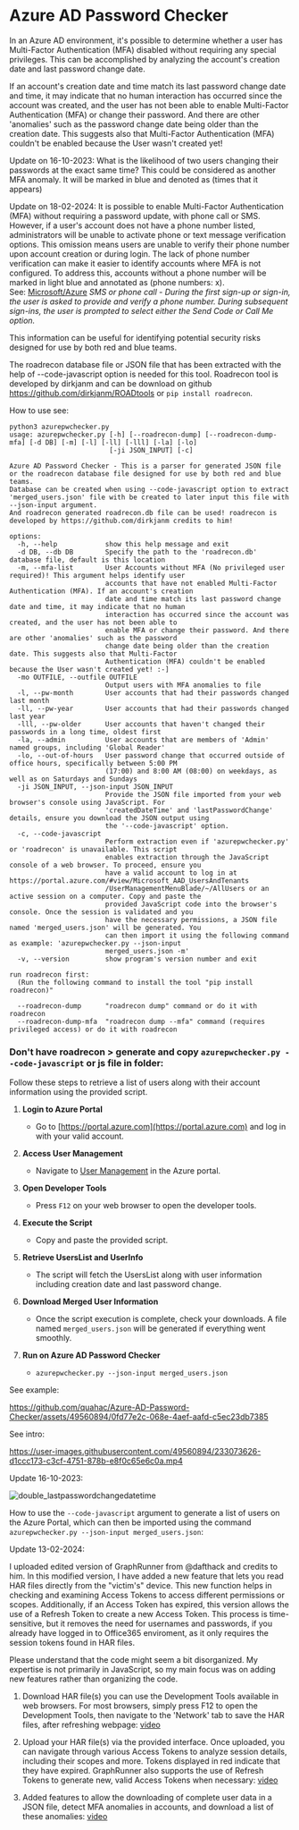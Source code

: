 # Azure AD Password Checker

In an Azure AD environment, it's possible to determine whether a user has Multi-Factor Authentication (MFA) disabled without requiring any special privileges. This can be accomplished by analyzing the account's creation date and last password change date. 

If an account's creation date and time match its last password change date and time, it may indicate that no human interaction has occurred since the account was created, and the user has not been able to enable Multi-Factor Authentication (MFA) or change their password. And there are other 'anomalies' such as the password change date being older than the creation date. This suggests also that Multi-Factor Authentication (MFA) couldn't be enabled because the User wasn't created yet!

Update on 16-10-2023:
What is the likelihood of two users changing their passwords at the exact same time? This could be considered as another MFA anomaly. It will be marked in blue and denoted as (times that it appears)

Update on 18-02-2024: 
It is possible to enable Multi-Factor Authentication (MFA) without requiring a password update, with phone call or SMS. However, if a user's account does not have a phone number listed, administrators will be unable to activate phone or text message verification options. This omission means users are unable to verify their phone number upon account creation or during login. The lack of phone number verification can make it easier to identify accounts where MFA is not configured. To address this, accounts without a phone number will be marked in light blue and annotated as (phone numbers: x).
<br>See: [Microsoft/Azure](https://learn.microsoft.com/en-us/azure/active-directory-b2c/multi-factor-authentication?pivots=b2c-user-flow#verification-methods)
_SMS or phone call - During the first sign-up or sign-in, the user is asked to provide and verify a phone number. During subsequent sign-ins, the user is prompted to select either the Send Code or Call Me option._

This information can be useful for identifying potential security risks designed for use by both red and blue teams.

The roadrecon database file or JSON file that has been extracted with the help of --code-javascript option is needed for this tool. 
Roadrecon tool is developed by dirkjanm and can be download on github https://github.com/dirkjanm/ROADtools or ```pip install roadrecon```.

How to use see:
```
python3 azurepwchecker.py
usage: azurepwchecker.py [-h] [--roadrecon-dump] [--roadrecon-dump-mfa] [-d DB] [-m] [-l] [-ll] [-lll] [-la] [-lo]
                         [-ji JSON_INPUT] [-c]

Azure AD Password Checker - This is a parser for generated JSON file or the roadrecon database file designed for use by both red and blue teams. 
Database can be created when using --code-javascript option to extract 'merged_users.json' file with be created to later input this file with --json-input argument.
And roadrecon generated roadrecon.db file can be used! roadrecon is developed by https://github.com/dirkjanm credits to him!

options:
  -h, --help            show this help message and exit
  -d DB, --db DB        Specify the path to the 'roadrecon.db' database file, default is this location
  -m, --mfa-list        User Accounts without MFA (No privileged user required)! This argument helps identify user
                        accounts that have not enabled Multi-Factor Authentication (MFA). If an account's creation
                        date and time match its last password change date and time, it may indicate that no human
                        interaction has occurred since the account was created, and the user has not been able to
                        enable MFA or change their password. And there are other 'anomalies' such as the password
                        change date being older than the creation date. This suggests also that Multi-Factor
                        Authentication (MFA) couldn't be enabled because the User wasn't created yet! :-]
  -mo OUTFILE, --outfile OUTFILE
                        Output users with MFA anomalies to file
  -l, --pw-month        User accounts that had their passwords changed last month
  -ll, --pw-year        User accounts that had their passwords changed last year
  -lll, --pw-older      User accounts that haven't changed their passwords in a long time, oldest first
  -la, --admin          User accounts that are members of 'Admin' named groups, including 'Global Reader'
  -lo, --out-of-hours   User password change that occurred outside of office hours, specifically between 5:00 PM
                        (17:00) and 8:00 AM (08:00) on weekdays, as well as on Saturdays and Sundays
  -ji JSON_INPUT, --json-input JSON_INPUT
                        Provide the JSON file imported from your web browser's console using JavaScript. For
                        'createdDateTime' and 'lastPasswordChange' details, ensure you download the JSON output using
                        the '--code-javascript' option.
  -c, --code-javascript
                        Perform extraction even if 'azurepwchecker.py' or 'roadrecon' is unavailable. This script
                        enables extraction through the JavaScript console of a web browser. To proceed, ensure you
                        have a valid account to log in at https://portal.azure.com/#view/Microsoft_AAD_UsersAndTenants
                        /UserManagementMenuBlade/~/AllUsers or an active session on a computer. Copy and paste the
                        provided JavaScript code into the browser's console. Once the session is validated and you
                        have the necessary permissions, a JSON file named 'merged_users.json' will be generated. You
                        can then import it using the following command as example: 'azurepwchecker.py --json-input
                        merged_users.json -m'
  -v, --version         show program's version number and exit
  
run roadrecon first:
  (Run the following command to install the tool "pip install roadrecon)"

  --roadrecon-dump      "roadrecon dump" command or do it with roadrecon
  --roadrecon-dump-mfa  "roadrecon dump --mfa" command (requires privileged access) or do it with roadrecon
  ```

### Don't have roadrecon > generate and copy ```azurepwchecker.py --code-javascript``` or js file in folder:

Follow these steps to retrieve a list of users along with their account information using the provided script.

1. **Login to Azure Portal**
   - Go to [https://portal.azure.com](https://portal.azure.com) and log in with your valid account.

2. **Access User Management**
   - Navigate to [User Management](https://portal.azure.com/#view/Microsoft_AAD_UsersAndTenants/UserManagementMenuBlade/~/AllUsers) in the Azure portal.

3. **Open Developer Tools**
   - Press `F12` on your web browser to open the developer tools.

4. **Execute the Script**
   - Copy and paste the provided script.

5. **Retrieve UsersList and UserInfo**
   - The script will fetch the UsersList along with user information including creation date and last password change.

6. **Download Merged User Information**
   - Once the script execution is complete, check your downloads. A file named `merged_users.json` will be generated if everything went smoothly.

7. **Run on Azure AD Password Checker**
   -  `azurepwchecker.py --json-input merged_users.json` 
  

See example:

https://github.com/quahac/Azure-AD-Password-Checker/assets/49560894/0fd77e2c-068e-4aef-aafd-c5ec23db7385

See intro:

https://user-images.githubusercontent.com/49560894/233073626-d1ccc173-c3cf-4751-878b-e8f0c65e6c0a.mp4

Update 16-10-2023:

![double_lastpasswordchangedatetime](https://github.com/quahac/Azure-AD-Password-Checker/assets/49560894/4650df7d-82b4-48cb-93eb-af438a441f66)

How to use the ```--code-javascript``` argument to generate a list of users on the Azure Portal, which can then be imported using the command ```azurepwchecker.py --json-input merged_users.json```:

Update 13-02-2024:

I uploaded edited version of GraphRunner from @dafthack and credits to him. In this modified version, I have added a new feature that lets you read HAR files directly from the "victim's" device. This new function helps in checking and examining Access Tokens to access different permissions or scopes. Additionally, if an Access Token has expired, this version allows the use of a Refresh Token to create a new Access Token. This process is time-sensitive, but it removes the need for usernames and passwords, if you already have logged in to Office365 enviroment, as it only requires the session tokens found in HAR files.

Please understand that the code might seem a bit disorganized. My expertise is not primarily in JavaScript, so my main focus was on adding new features rather than organizing the code.

1. Download HAR file(s) you can use the Development Tools available in web browsers. For most browsers, simply press F12 to open the Development Tools, then navigate to the 'Network' tab to save the HAR files, after refreshing webpage:
[video](https://github.com/quahac/Azure-AD-Password-Checker/assets/49560894/84dddabd-3feb-4fa5-a00d-eaa2277b8789)

3. Upload your HAR file(s) via the provided interface. Once uploaded, you can navigate through various Access Tokens to analyze session details, including their scopes and more. Tokens displayed in red indicate that they have expired. GraphRunner also supports the use of Refresh Tokens to generate new, valid Access Tokens when necessary:
[video](https://github.com/quahac/Azure-AD-Password-Checker/assets/49560894/c7b045a1-ab21-4cae-b06f-d10bb3cf8af2)

4. Added features to allow the downloading of complete user data in a JSON file, detect MFA anomalies in accounts, and download a list of these anomalies:
[video](https://github.com/quahac/Azure-AD-Password-Checker/assets/49560894/e14741c0-0cc5-44b5-b231-fea0b9b0d17b)




